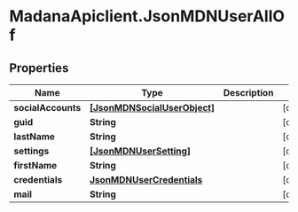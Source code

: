 # MadanaApiclient.JsonMDNUserAllOf

## Properties

Name | Type | Description | Notes
------------ | ------------- | ------------- | -------------
**socialAccounts** | [**[JsonMDNSocialUserObject]**](JsonMDNSocialUserObject.md) |  | [optional] 
**guid** | **String** |  | [optional] 
**lastName** | **String** |  | [optional] 
**settings** | [**[JsonMDNUserSetting]**](JsonMDNUserSetting.md) |  | [optional] 
**firstName** | **String** |  | [optional] 
**credentials** | [**JsonMDNUserCredentials**](JsonMDNUserCredentials.md) |  | [optional] 
**mail** | **String** |  | [optional] 


